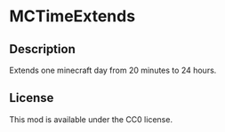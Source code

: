# MCTimeExtends

## Description

Extends one minecraft day from 20 minutes to 24 hours.

## License

This mod is available under the CC0 license.
